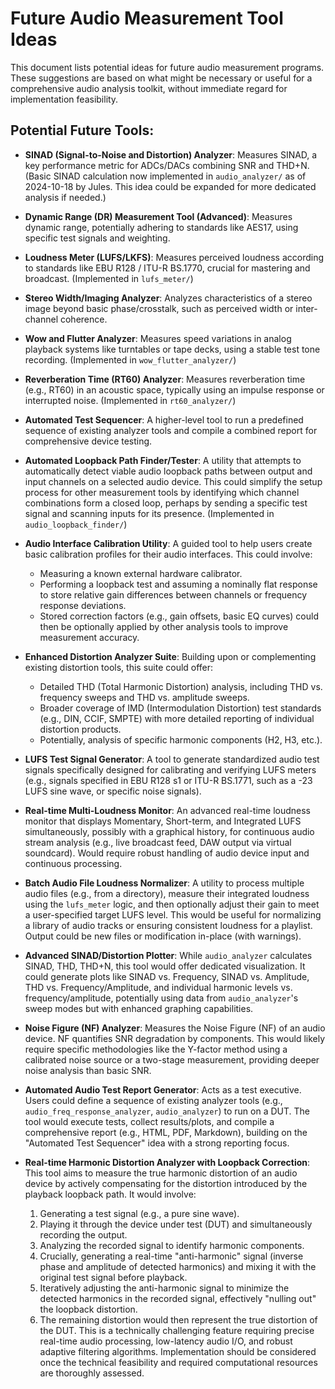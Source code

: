 # Future Audio Measurement Tool Ideas

This document lists potential ideas for future audio measurement programs. These suggestions are based on what might be necessary or useful for a comprehensive audio analysis toolkit, without immediate regard for implementation feasibility.

## Potential Future Tools:

-   **SINAD (Signal-to-Noise and Distortion) Analyzer**:
    Measures SINAD, a key performance metric for ADCs/DACs combining SNR and THD+N. (Basic SINAD calculation now implemented in `audio_analyzer/` as of 2024-10-18 by Jules. This idea could be expanded for more dedicated analysis if needed.)

-   **Dynamic Range (DR) Measurement Tool (Advanced)**:
    Measures dynamic range, potentially adhering to standards like AES17, using specific test signals and weighting.

-   **Loudness Meter (LUFS/LKFS)**:
    Measures perceived loudness according to standards like EBU R128 / ITU-R BS.1770, crucial for mastering and broadcast. (Implemented in `lufs_meter/`)

-   **Stereo Width/Imaging Analyzer**:
    Analyzes characteristics of a stereo image beyond basic phase/crosstalk, such as perceived width or inter-channel coherence.

-   **Wow and Flutter Analyzer**:
    Measures speed variations in analog playback systems like turntables or tape decks, using a stable test tone recording. (Implemented in `wow_flutter_analyzer/`)

-   **Reverberation Time (RT60) Analyzer**:
    Measures reverberation time (e.g., RT60) in an acoustic space, typically using an impulse response or interrupted noise. (Implemented in `rt60_analyzer/`)

-   **Automated Test Sequencer**:
    A higher-level tool to run a predefined sequence of existing analyzer tools and compile a combined report for comprehensive device testing.

-   **Automated Loopback Path Finder/Tester**:
    A utility that attempts to automatically detect viable audio loopback paths between output and input channels on a selected audio device. This could simplify the setup process for other measurement tools by identifying which channel combinations form a closed loop, perhaps by sending a specific test signal and scanning inputs for its presence. (Implemented in `audio_loopback_finder/`)

-   **Audio Interface Calibration Utility**:
    A guided tool to help users create basic calibration profiles for their audio interfaces. This could involve:
    - Measuring a known external hardware calibrator.
    - Performing a loopback test and assuming a nominally flat response to store relative gain differences between channels or frequency response deviations.
    - Stored correction factors (e.g., gain offsets, basic EQ curves) could then be optionally applied by other analysis tools to improve measurement accuracy.

-   **Enhanced Distortion Analyzer Suite**:
    Building upon or complementing existing distortion tools, this suite could offer:
    - Detailed THD (Total Harmonic Distortion) analysis, including THD vs. frequency sweeps and THD vs. amplitude sweeps.
    - Broader coverage of IMD (Intermodulation Distortion) test standards (e.g., DIN, CCIF, SMPTE) with more detailed reporting of individual distortion products.
    - Potentially, analysis of specific harmonic components (H2, H3, etc.).

-   **LUFS Test Signal Generator**:
    A tool to generate standardized audio test signals specifically designed for calibrating and verifying LUFS meters (e.g., signals specified in EBU R128 s1 or ITU-R BS.1771, such as a -23 LUFS sine wave, or specific noise signals).

-   **Real-time Multi-Loudness Monitor**:
    An advanced real-time loudness monitor that displays Momentary, Short-term, and Integrated LUFS simultaneously, possibly with a graphical history, for continuous audio stream analysis (e.g., live broadcast feed, DAW output via virtual soundcard). Would require robust handling of audio device input and continuous processing.

-   **Batch Audio File Loudness Normalizer**:
    A utility to process multiple audio files (e.g., from a directory), measure their integrated loudness using the `lufs_meter` logic, and then optionally adjust their gain to meet a user-specified target LUFS level. This would be useful for normalizing a library of audio tracks or ensuring consistent loudness for a playlist. Output could be new files or modification in-place (with warnings).

-   **Advanced SINAD/Distortion Plotter**:
    While `audio_analyzer` calculates SINAD, THD, THD+N, this tool would offer dedicated visualization. It could generate plots like SINAD vs. Frequency, SINAD vs. Amplitude, THD vs. Frequency/Amplitude, and individual harmonic levels vs. frequency/amplitude, potentially using data from `audio_analyzer`'s sweep modes but with enhanced graphing capabilities.

-   **Noise Figure (NF) Analyzer**:
    Measures the Noise Figure (NF) of an audio device. NF quantifies SNR degradation by components. This would likely require specific methodologies like the Y-factor method using a calibrated noise source or a two-stage measurement, providing deeper noise analysis than basic SNR.

-   **Automated Audio Test Report Generator**:
    Acts as a test executive. Users could define a sequence of existing analyzer tools (e.g., `audio_freq_response_analyzer`, `audio_analyzer`) to run on a DUT. The tool would execute tests, collect results/plots, and compile a comprehensive report (e.g., HTML, PDF, Markdown), building on the "Automated Test Sequencer" idea with a strong reporting focus.

-   **Real-time Harmonic Distortion Analyzer with Loopback Correction**:
    This tool aims to measure the true harmonic distortion of an audio device by actively compensating for the distortion introduced by the playback loopback path. It would involve:
    1.  Generating a test signal (e.g., a pure sine wave).
    2.  Playing it through the device under test (DUT) and simultaneously recording the output.
    3.  Analyzing the recorded signal to identify harmonic components.
    4.  Crucially, generating a real-time "anti-harmonic" signal (inverse phase and amplitude of detected harmonics) and mixing it with the original test signal before playback.
    5.  Iteratively adjusting the anti-harmonic signal to minimize the detected harmonics in the recorded signal, effectively "nulling out" the loopback distortion.
    6.  The remaining distortion would then represent the true distortion of the DUT.
    This is a technically challenging feature requiring precise real-time audio processing, low-latency audio I/O, and robust adaptive filtering algorithms. Implementation should be considered once the technical feasibility and required computational resources are thoroughly assessed.